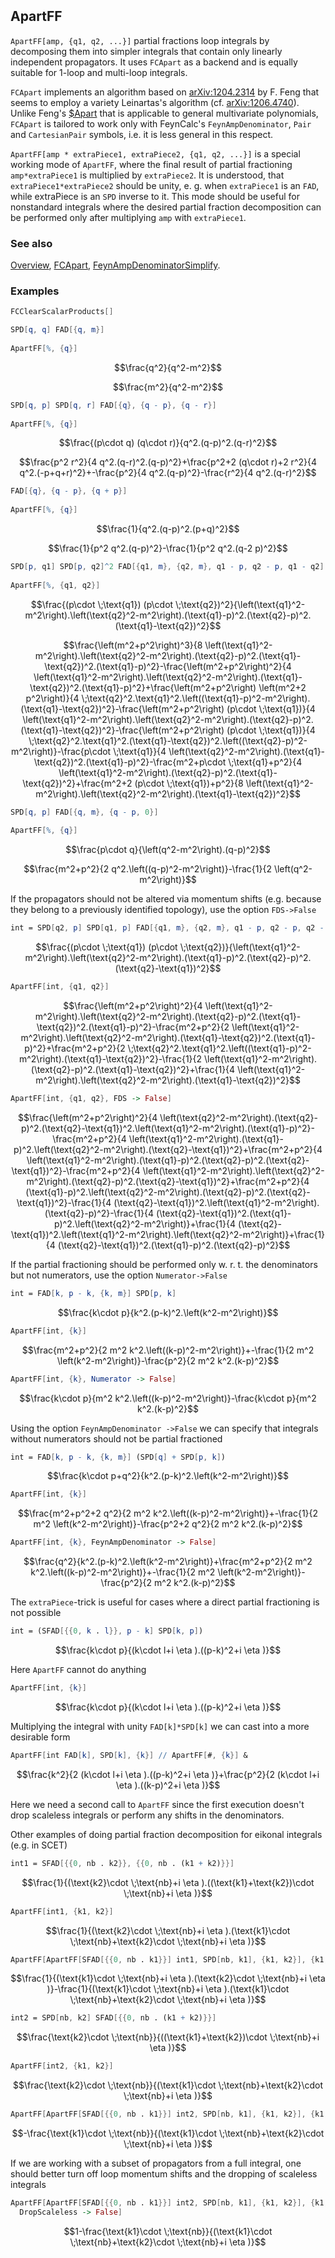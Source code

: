 ```mathematica
 
```

## ApartFF

`ApartFF[amp, {q1, q2, ...}]` partial fractions loop integrals by decomposing them into simpler integrals that contain only linearly independent propagators. It uses `FCApart` as a backend and is equally suitable for 1-loop and  multi-loop integrals.

`FCApart`  implements an algorithm based on [arXiv:1204.2314](https://arxiv.org/abs/1204.2314) by F. Feng that seems to employ a variety Leinartas's algorithm (cf. [arXiv:1206.4740](https://arxiv.org/abs/1206.4740)). Unlike Feng's [$Apart](https://github.com/F-Feng/APart) that is applicable to general multivariate polynomials, `FCApart` is tailored to work only with FeynCalc's `FeynAmpDenominator`, `Pair` and `CartesianPair` symbols, i.e. it is less general in this respect.

`ApartFF[amp * extraPiece1, extraPiece2, {q1, q2, ...}]` is a special working mode of `ApartFF`, where the final result of partial fractioning `amp*extraPiece1` is multiplied by `extraPiece2`. It is understood, that `extraPiece1*extraPiece2` should be unity, e. g. when `extraPiece1` is an `FAD`, while extraPiece is an `SPD` inverse to it. This mode should be useful for nonstandard integrals where the desired partial fraction decomposition can be performed only after multiplying `amp` with `extraPiece1`.

### See also

[Overview](Extra/FeynCalc.md), [FCApart](FCApart.md), [FeynAmpDenominatorSimplify](FeynAmpDenominatorSimplify.md).

### Examples

```mathematica
FCClearScalarProducts[]
```

```mathematica
SPD[q, q] FAD[{q, m}] 
 
ApartFF[%, {q}]
```

$$\frac{q^2}{q^2-m^2}$$

$$\frac{m^2}{q^2-m^2}$$

```mathematica
SPD[q, p] SPD[q, r] FAD[{q}, {q - p}, {q - r}] 
 
ApartFF[%, {q}]
```

$$\frac{(p\cdot q) (q\cdot r)}{q^2.(q-p)^2.(q-r)^2}$$

$$\frac{p^2 r^2}{4 q^2.(q-r)^2.(q-p)^2}+\frac{p^2+2 (q\cdot r)+2 r^2}{4 q^2.(-p+q+r)^2}+-\frac{p^2}{4 q^2.(q-p)^2}-\frac{r^2}{4 q^2.(q-r)^2}$$

```mathematica
FAD[{q}, {q - p}, {q + p}] 
 
ApartFF[%, {q}]
```

$$\frac{1}{q^2.(q-p)^2.(p+q)^2}$$

$$\frac{1}{p^2 q^2.(q-p)^2}-\frac{1}{p^2 q^2.(q-2 p)^2}$$

```mathematica
SPD[p, q1] SPD[p, q2]^2 FAD[{q1, m}, {q2, m}, q1 - p, q2 - p, q1 - q2] 
 
ApartFF[%, {q1, q2}]
```

$$\frac{(p\cdot \;\text{q1}) (p\cdot \;\text{q2})^2}{\left(\text{q1}^2-m^2\right).\left(\text{q2}^2-m^2\right).(\text{q1}-p)^2.(\text{q2}-p)^2.(\text{q1}-\text{q2})^2}$$

$$\frac{\left(m^2+p^2\right)^3}{8 \left(\text{q1}^2-m^2\right).\left(\text{q2}^2-m^2\right).(\text{q2}-p)^2.(\text{q1}-\text{q2})^2.(\text{q1}-p)^2}-\frac{\left(m^2+p^2\right)^2}{4 \left(\text{q1}^2-m^2\right).\left(\text{q2}^2-m^2\right).(\text{q1}-\text{q2})^2.(\text{q1}-p)^2}+\frac{\left(m^2+p^2\right) \left(m^2+2 p^2\right)}{4 \;\text{q2}^2.\text{q1}^2.\left((\text{q1}-p)^2-m^2\right).(\text{q1}-\text{q2})^2}-\frac{\left(m^2+p^2\right) (p\cdot \;\text{q1})}{4 \left(\text{q1}^2-m^2\right).\left(\text{q2}^2-m^2\right).(\text{q2}-p)^2.(\text{q1}-\text{q2})^2}-\frac{\left(m^2+p^2\right) (p\cdot \;\text{q1})}{4 \;\text{q2}^2.\text{q1}^2.(\text{q1}-\text{q2})^2.\left((\text{q2}-p)^2-m^2\right)}-\frac{p\cdot \;\text{q1}}{4 \left(\text{q2}^2-m^2\right).(\text{q1}-\text{q2})^2.(\text{q1}-p)^2}-\frac{m^2+p\cdot \;\text{q1}+p^2}{4 \left(\text{q1}^2-m^2\right).(\text{q2}-p)^2.(\text{q1}-\text{q2})^2}+\frac{m^2+2 (p\cdot \;\text{q1})+p^2}{8 \left(\text{q1}^2-m^2\right).\left(\text{q2}^2-m^2\right).(\text{q1}-\text{q2})^2}$$

```mathematica
SPD[q, p] FAD[{q, m}, {q - p, 0}] 
 
ApartFF[%, {q}]
```

$$\frac{p\cdot q}{\left(q^2-m^2\right).(q-p)^2}$$

$$\frac{m^2+p^2}{2 q^2.\left((q-p)^2-m^2\right)}-\frac{1}{2 \left(q^2-m^2\right)}$$

If the propagators should not be altered via momentum shifts (e.g. because they belong to a previously identified topology), use the option `FDS->False`

```mathematica
int = SPD[q2, p] SPD[q1, p] FAD[{q1, m}, {q2, m}, q1 - p, q2 - p, q2 - q1]
```

$$\frac{(p\cdot \;\text{q1}) (p\cdot \;\text{q2})}{\left(\text{q1}^2-m^2\right).\left(\text{q2}^2-m^2\right).(\text{q1}-p)^2.(\text{q2}-p)^2.(\text{q2}-\text{q1})^2}$$

```mathematica
ApartFF[int, {q1, q2}]
```

$$\frac{\left(m^2+p^2\right)^2}{4 \left(\text{q1}^2-m^2\right).\left(\text{q2}^2-m^2\right).(\text{q2}-p)^2.(\text{q1}-\text{q2})^2.(\text{q1}-p)^2}-\frac{m^2+p^2}{2 \left(\text{q1}^2-m^2\right).\left(\text{q2}^2-m^2\right).(\text{q1}-\text{q2})^2.(\text{q1}-p)^2}+\frac{m^2+p^2}{2 \;\text{q2}^2.\text{q1}^2.\left((\text{q1}-p)^2-m^2\right).(\text{q1}-\text{q2})^2}-\frac{1}{2 \left(\text{q1}^2-m^2\right).(\text{q2}-p)^2.(\text{q1}-\text{q2})^2}+\frac{1}{4 \left(\text{q1}^2-m^2\right).\left(\text{q2}^2-m^2\right).(\text{q1}-\text{q2})^2}$$

```mathematica
ApartFF[int, {q1, q2}, FDS -> False]
```

$$\frac{\left(m^2+p^2\right)^2}{4 \left(\text{q2}^2-m^2\right).(\text{q2}-p)^2.(\text{q2}-\text{q1})^2.\left(\text{q1}^2-m^2\right).(\text{q1}-p)^2}-\frac{m^2+p^2}{4 \left(\text{q1}^2-m^2\right).(\text{q1}-p)^2.\left(\text{q2}^2-m^2\right).(\text{q2}-\text{q1})^2}+\frac{m^2+p^2}{4 \left(\text{q1}^2-m^2\right).(\text{q1}-p)^2.(\text{q2}-p)^2.(\text{q2}-\text{q1})^2}-\frac{m^2+p^2}{4 \left(\text{q1}^2-m^2\right).\left(\text{q2}^2-m^2\right).(\text{q2}-p)^2.(\text{q2}-\text{q1})^2}+\frac{m^2+p^2}{4 (\text{q1}-p)^2.\left(\text{q2}^2-m^2\right).(\text{q2}-p)^2.(\text{q2}-\text{q1})^2}-\frac{1}{4 (\text{q2}-\text{q1})^2.\left(\text{q1}^2-m^2\right).(\text{q2}-p)^2}-\frac{1}{4 (\text{q2}-\text{q1})^2.(\text{q1}-p)^2.\left(\text{q2}^2-m^2\right)}+\frac{1}{4 (\text{q2}-\text{q1})^2.\left(\text{q1}^2-m^2\right).\left(\text{q2}^2-m^2\right)}+\frac{1}{4 (\text{q2}-\text{q1})^2.(\text{q1}-p)^2.(\text{q2}-p)^2}$$

If the partial fractioning should be performed only w. r. t. the denominators but not numerators, use the option `Numerator->False`

```mathematica
int = FAD[k, p - k, {k, m}] SPD[p, k]
```

$$\frac{k\cdot p}{k^2.(p-k)^2.\left(k^2-m^2\right)}$$

```mathematica
ApartFF[int, {k}]
```

$$\frac{m^2+p^2}{2 m^2 k^2.\left((k-p)^2-m^2\right)}+-\frac{1}{2 m^2 \left(k^2-m^2\right)}-\frac{p^2}{2 m^2 k^2.(k-p)^2}$$

```mathematica
ApartFF[int, {k}, Numerator -> False]
```

$$\frac{k\cdot p}{m^2 k^2.\left((k-p)^2-m^2\right)}-\frac{k\cdot p}{m^2 k^2.(k-p)^2}$$

Using the option `FeynAmpDenominator ->False` we can specify that integrals without numerators should not be partial fractioned

```mathematica
int = FAD[k, p - k, {k, m}] (SPD[q] + SPD[p, k])
```

$$\frac{k\cdot p+q^2}{k^2.(p-k)^2.\left(k^2-m^2\right)}$$

```mathematica
ApartFF[int, {k}]
```

$$\frac{m^2+p^2+2 q^2}{2 m^2 k^2.\left((k-p)^2-m^2\right)}+-\frac{1}{2 m^2 \left(k^2-m^2\right)}-\frac{p^2+2 q^2}{2 m^2 k^2.(k-p)^2}$$

```mathematica
ApartFF[int, {k}, FeynAmpDenominator -> False]
```

$$\frac{q^2}{k^2.(p-k)^2.\left(k^2-m^2\right)}+\frac{m^2+p^2}{2 m^2 k^2.\left((k-p)^2-m^2\right)}+-\frac{1}{2 m^2 \left(k^2-m^2\right)}-\frac{p^2}{2 m^2 k^2.(k-p)^2}$$

The `extraPiece`-trick is useful for cases where a direct partial fractioning is not possible

```mathematica
int = (SFAD[{{0, k . l}}, p - k] SPD[k, p])
```

$$\frac{k\cdot p}{(k\cdot l+i \eta ).((p-k)^2+i \eta )}$$

Here `ApartFF` cannot do anything

```mathematica
ApartFF[int, {k}]
```

$$\frac{k\cdot p}{(k\cdot l+i \eta ).((p-k)^2+i \eta )}$$

Multiplying the integral with unity `FAD[k]*SPD[k]` we can cast into a more desirable form

```mathematica
ApartFF[int FAD[k], SPD[k], {k}] // ApartFF[#, {k}] &
```

$$\frac{k^2}{2 (k\cdot l+i \eta ).((p-k)^2+i \eta )}+\frac{p^2}{2 (k\cdot l+i \eta ).((k-p)^2+i \eta )}$$

Here we need a second call to `ApartFF` since the first execution doesn't drop scaleless integrals or perform any shifts in the denominators.

Other examples of doing partial fraction decomposition for eikonal integrals (e.g. in SCET) 

```mathematica
int1 = SFAD[{{0, nb . k2}}, {{0, nb . (k1 + k2)}}]
```

$$\frac{1}{(\text{k2}\cdot \;\text{nb}+i \eta ).((\text{k1}+\text{k2})\cdot \;\text{nb}+i \eta )}$$

```mathematica
ApartFF[int1, {k1, k2}]
```

$$\frac{1}{(\text{k2}\cdot \;\text{nb}+i \eta ).(\text{k1}\cdot \;\text{nb}+\text{k2}\cdot \;\text{nb}+i \eta )}$$

```mathematica
ApartFF[ApartFF[SFAD[{{0, nb . k1}}] int1, SPD[nb, k1], {k1, k2}], {k1, k2}]
```

$$\frac{1}{(\text{k1}\cdot \;\text{nb}+i \eta ).(\text{k2}\cdot \;\text{nb}+i \eta )}-\frac{1}{(\text{k1}\cdot \;\text{nb}+i \eta ).(\text{k1}\cdot \;\text{nb}+\text{k2}\cdot \;\text{nb}+i \eta )}$$

```mathematica
int2 = SPD[nb, k2] SFAD[{{0, nb . (k1 + k2)}}]
```

$$\frac{\text{k2}\cdot \;\text{nb}}{((\text{k1}+\text{k2})\cdot \;\text{nb}+i \eta )}$$

```mathematica
ApartFF[int2, {k1, k2}]
```

$$\frac{\text{k2}\cdot \;\text{nb}}{(\text{k1}\cdot \;\text{nb}+\text{k2}\cdot \;\text{nb}+i \eta )}$$

```mathematica
ApartFF[ApartFF[SFAD[{{0, nb . k1}}] int2, SPD[nb, k1], {k1, k2}], {k1, k2}]
```

$$-\frac{\text{k1}\cdot \;\text{nb}}{(\text{k1}\cdot \;\text{nb}+\text{k2}\cdot \;\text{nb}+i \eta )}$$

If we are working with a subset of propagators from a full integral, one should better turn off loop momentum shifts and the dropping of scaleless integrals

```mathematica
ApartFF[ApartFF[SFAD[{{0, nb . k1}}] int2, SPD[nb, k1], {k1, k2}], {k1, k2}, FDS -> False, 
  DropScaleless -> False]
```

$$1-\frac{\text{k1}\cdot \;\text{nb}}{(\text{k1}\cdot \;\text{nb}+\text{k2}\cdot \;\text{nb}+i \eta )}$$